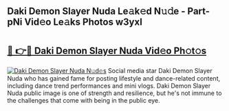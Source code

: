 ## Daki Demon Slayer Nuda Le𝚊k𝚎d N𝚞𝚍e - Part-pNi Vid𝚎o Le𝚊ks Photos w3yxI

# <h2><a href="http://fbfg4k.evod.top/?m=Daki+Demon+Slayer+Nuda">🔗 👉🔴 Daki Demon Slayer Nuda Vid𝚎o Ph𝚘t𝚘s</a></h2>

[![Daki Demon Slayer Nuda N𝚞d𝚎s](https://i.imgur.com/8V9OHl7.gif)](http://fbfg4k.evod.top/?m=Daki+Demon+Slayer+Nuda)
Social media star Daki Demon Slayer Nuda who has gained fame for posting lifestyle and dance-related content, including dance trend performances and mini vlogs. Daki Demon Slayer Nuda public image is one of strength and resilience, but he's not immune to the challenges that come with being in the public eye. 
